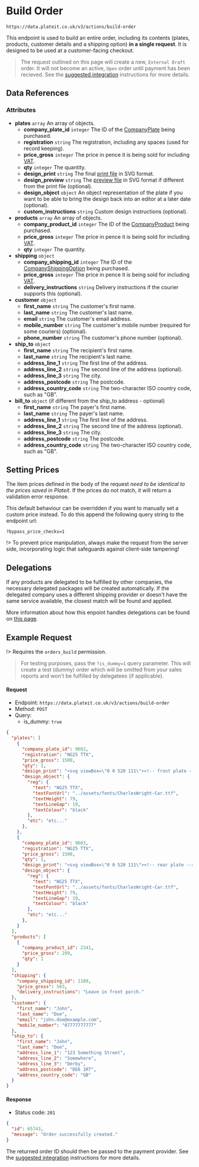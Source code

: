 # Build Order

`https://data.plateit.co.uk/v3/actions/build-order`

This endpoint is used to build an entire order, including its contents (plates, products, customer details and a shipping option) **in a single request**. It is designed to be used at a customer-facing checkout.

> The request outlined on this page will create a new, `External Draft` order. It will not become an active, `Open` order until payment has been recieved. See the [suggested integration](/fundamentals/suggested-integration.md) instructions for more details.

## Data References

### Attributes

* **plates** `array` An array of objects.
    * **company_plate_id** `integer` The ID of the [CompanyPlate](/objects/company-plate.md) being purchased.
    * **registration** `string` The registration, including any spaces (used for record keeping).
    * **price_gross** `integer` The price in pence it is being sold for including [VAT](/objects/company-tax-rate.md).
    * **qty** `integer` The quantity.
    * **design_print** `string` The final [print file](/fundamentals/plate-files.md) in SVG format.
    * **design_preview** `string` The [preview file](/fundamentals/plate-files.md) in SVG format if different from the print file (optional).
    * **design_object** `object` An object representation of the plate if you want to be able to bring the design back into an editor at a later date (optional).
    * **custom_instructions** `string` Custom design instructions (optional).
* **products** `array` An array of objects.
    * **company_product_id** `integer` The ID of the [CompanyProduct](/objects/company-product.md) being purchased.
    * **price_gross** `integer` The price in pence it is being sold for including [VAT](/objects/company-tax-rate.md).
    * **qty** `integer` The quantity.
* **shipping** `object`
    * **company_shipping_id** `integer` The ID of the [CompanyShippingOption](/objects/company-shipping.md) being purchased.
    * **price_gross** `integer` The price in pence it is being sold for including [VAT](/objects/company-tax-rate.md).
    * **delivery_instructions** `string` Delivery instructions if the courier supports this (optional).
* **customer** `object`
    * **first_name** `string` The customer's first name.
    * **last_name** `string` The customer's last name.
    * **email** `string` The customer's email address.
    * **mobile_number** `string` The customer's mobile number (required for some couriers) (optional).
    * **phone_number** `string` The customer's phone number (optional).
* **ship_to** `object`
    * **first_name** `string` The recipient's first name.
    * **last_name** `string` The recipient's last name.
    * **address_line_1** `string` The first line of the address.
    * **address_line_2** `string` The second line of the address (optional).
    * **address_line_3** `string` The city.
    * **address_postcode** `string` The postcode.
    * **address_country_code** `string` The two-character ISO country code, such as "GB".
* **bill_to** `object` (if different from the ship_to address - optional)
    * **first_name** `string` The payer's first name.
    * **last_name** `string` The payer's last name.
    * **address_line_1** `string` The first line of the address.
    * **address_line_2** `string` The second line of the address (optional).
    * **address_line_3** `string` The city.
    * **address_postcode** `string` The postcode.
    * **address_country_code** `string` The two-character ISO country code, such as "GB".

## Setting Prices

The item prices defined in the body of the request *need to be identical to the prices saved in Plateit*. If the prices do not match, it will return a validation error response.

This default behaviour can be overridden if you want to manually set a custom price instead. To do this append the following query string to the endpoint url:

`?bypass_price_checks=1`

!> To prevent price manipulation, always make the request from the server side, incorporating logic that safeguards against client-side tampering!

## Delegations

If any products are delegated to be fulfilled by other companies, the necessary delegated packages will be created automatically. If the delegated company uses a different shipping provider or doesn't have the same service available, the closest match will be found and applied.

More information about how this enpoint handles delegations can be found on [this page](/delegations/method-02.md).

## Example Request

!> Requires the `orders_build` permission.

> For testing purposes, pass the `?is_dummy=1` query parameter. This will create a test (dummy) order which will be omitted from your sales reports and won't be fulfilled by delegatees (if applicable).

<!-- tabs:start -->

#### **Request**

* Endpoint: `https://data.plateit.co.uk/v3/actions/build-order`
* Method: `POST`
* Query:
  * is_dummy: `true`

```json
{
  "plates": [
    {
      "company_plate_id": 9602,
      "registration": "NG25 TTX",
      "price_gross": 1500,
      "qty": 1,
      "design_print": "<svg viewBox=\"0 0 520 111\"><!-- front plate --></svg>",
      "design_object": {
        "reg": {
          "text": "NG25 TTX",
          "textFontUrl": "../assets/fonts/CharlesWright-Car.ttf",
          "textHeight": 79,
          "textLineGap": 19,
          "textColour": "black"
        },
        "etc": "etc..."
      },
    },
    {
      "company_plate_id": 9603,
      "registration": "NG25 TTX",
      "price_gross": 1500,
      "qty": 1,
      "design_print": "<svg viewBox=\"0 0 520 111\"><!-- rear plate --></svg>",
      "design_object": {
        "reg": {
          "text": "NG25 TTX",
          "textFontUrl": "../assets/fonts/CharlesWright-Car.ttf",
          "textHeight": 79,
          "textLineGap": 19,
          "textColour": "black"
        },
        "etc": "etc..."
      },
    }
  ],
  "products": [
    {
      "company_product_id": 2341,
      "price_gross": 299,
      "qty": 1
    }
  ],
  "shipping": {
    "company_shipping_id": 1189,
    "price_gross": 583,
    "delivery_instructions": "Leave in front porch."
  },
  "customer": {
    "first_name": "John",
    "last_name": "Doe",
    "email": "john.doe@example.com",
    "mobile_number": "07777777777"
  },
  "ship_to": {
    "first_name": "John",
    "last_name": "Doe",
    "address_line_1": "123 Something Street",
    "address_line_2": "Somewhere",
    "address_line_3": "Derby",
    "address_postcode": "DE6 1RT",
    "address_country_code": "GB"
  }
}
```

#### **Response**

* Status code: `201`

```json
{
  "id": 65743,
  "message": "Order successfully created."
}
```

<!-- tabs:end -->

The returned order ID should then be passed to the payment provider. See the [suggested integration](/fundamentals/suggested-integration.md) instructions for more details.